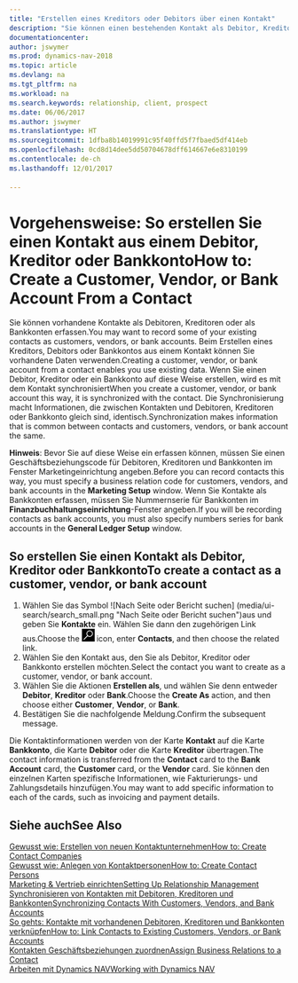 ```yaml
---
title: "Erstellen eines Kreditors oder Debitors über einen Kontakt"
description: "Sie können einen bestehenden Kontakt als Debitor, Kreditor oder Bankkonto mithilfe der vorhandenen Daten und angeben Geschäftsbeziehung erfassen."
documentationcenter: 
author: jswymer
ms.prod: dynamics-nav-2018
ms.topic: article
ms.devlang: na
ms.tgt_pltfrm: na
ms.workload: na
ms.search.keywords: relationship, client, prospect
ms.date: 06/06/2017
ms.author: jswymer
ms.translationtype: HT
ms.sourcegitcommit: 1dfba8b14019991c95f40ffd5f7fbaed5df414eb
ms.openlocfilehash: 0cd8d14dee5dd50704678dff614667e6e8310199
ms.contentlocale: de-ch
ms.lasthandoff: 12/01/2017

---
```

# <a name="how-to-create-a-customer-vendor-or-bank-account-from-a-contact"></a><span data-ttu-id="41a2a-103">Vorgehensweise: So erstellen Sie einen Kontakt aus einem Debitor, Kreditor oder Bankkonto</span><span class="sxs-lookup"><span data-stu-id="41a2a-103">How to: Create a Customer, Vendor, or Bank Account From a Contact</span></span>
<span data-ttu-id="41a2a-104">Sie können vorhandene Kontakte als Debitoren, Kreditoren oder als Bankkonten erfassen.</span><span class="sxs-lookup"><span data-stu-id="41a2a-104">You may want to record some of your existing contacts as customers, vendors, or bank accounts.</span></span> <span data-ttu-id="41a2a-105">Beim Erstellen eines Kreditors, Debitors oder Bankkontos aus einem Kontakt können Sie vorhandene Daten verwenden.</span><span class="sxs-lookup"><span data-stu-id="41a2a-105">Creating a customer, vendor, or bank account from a contact enables you use existing data.</span></span> <span data-ttu-id="41a2a-106">Wenn Sie einen Debitor, Kreditor oder ein Bankkonto auf diese Weise erstellen, wird es mit dem Kontakt synchronisiert</span><span class="sxs-lookup"><span data-stu-id="41a2a-106">When you create a customer, vendor, or bank account this way, it is synchronized with the contact.</span></span> <span data-ttu-id="41a2a-107">Die Synchronisierung macht Informationen, die zwischen Kontakten und Debitoren, Kreditoren oder Bankkonto gleich sind, identisch.</span><span class="sxs-lookup"><span data-stu-id="41a2a-107">Synchronization makes information that is common between contacts and customers, vendors, or bank account the same.</span></span>

<span data-ttu-id="41a2a-108">**Hinweis**: Bevor Sie auf diese Weise ein erfassen können, müssen Sie einen Geschäftsbeziehungscode für Debitoren, Kreditoren und Bankkonten im Fenster Marketingeinrichtung angeben.</span><span class="sxs-lookup"><span data-stu-id="41a2a-108">Before you can record contacts this way, you must specify a business relation code for customers, vendors, and bank accounts in the **Marketing Setup** window.</span></span> <span data-ttu-id="41a2a-109">Wenn Sie Kontakte als Bankkonten erfassen, müssen Sie Nummernserie für Bankkonten im **Finanzbuchhaltungseinrichtung**-Fenster angeben.</span><span class="sxs-lookup"><span data-stu-id="41a2a-109">If you will be recording contacts as bank accounts, you must also specify numbers series for bank accounts in the **General Ledger Setup** window.</span></span>

## <a name="to-create-a-contact-as-a-customer-vendor-or-bank-account"></a><span data-ttu-id="41a2a-110">So erstellen Sie einen Kontakt als Debitor, Kreditor oder Bankkonto</span><span class="sxs-lookup"><span data-stu-id="41a2a-110">To create a contact as a customer, vendor, or bank account</span></span>
1. <span data-ttu-id="41a2a-111">Wählen Sie das Symbol ![Nach Seite oder Bericht suchen] (media/ui-search/search_small.png "Nach Seite oder Bericht suchen")aus und geben Sie **Kontakte** ein. Wählen Sie dann den zugehörigen Link aus.</span><span class="sxs-lookup"><span data-stu-id="41a2a-111">Choose the ![Search for Page or Report](media/ui-search/search_small.png "Search for Page or Report icon") icon, enter **Contacts**, and then choose the related link.</span></span>
2. <span data-ttu-id="41a2a-112">Wählen Sie den Kontakt aus, den Sie als Debitor, Kreditor oder Bankkonto erstellen möchten.</span><span class="sxs-lookup"><span data-stu-id="41a2a-112">Select the contact you want to create as a customer, vendor, or bank account.</span></span>
3. <span data-ttu-id="41a2a-113">Wählen Sie die Aktionen **Erstellen als**, und wählen Sie denn entweder **Debitor**, **Kreditor** oder **Bank**.</span><span class="sxs-lookup"><span data-stu-id="41a2a-113">Choose the **Create As** action, and then choose either **Customer**, **Vendor**, or **Bank**.</span></span>
4. <span data-ttu-id="41a2a-114">Bestätigen Sie die nachfolgende Meldung.</span><span class="sxs-lookup"><span data-stu-id="41a2a-114">Confirm the subsequent message.</span></span>

<span data-ttu-id="41a2a-115">Die Kontaktinformationen werden von der Karte **Kontakt** auf die Karte **Bankkonto**, die Karte **Debitor** oder die Karte **Kreditor** übertragen.</span><span class="sxs-lookup"><span data-stu-id="41a2a-115">The contact information is transferred from the **Contact** card to the **Bank Account** card, the **Customer** card, or the **Vendor** card.</span></span> <span data-ttu-id="41a2a-116">Sie können den einzelnen Karten spezifische Informationen, wie Fakturierungs- und Zahlungsdetails hinzufügen.</span><span class="sxs-lookup"><span data-stu-id="41a2a-116">You may want to add specific information to each of the cards, such as invoicing and payment details.</span></span>

## <a name="see-also"></a><span data-ttu-id="41a2a-117">Siehe auch</span><span class="sxs-lookup"><span data-stu-id="41a2a-117">See Also</span></span>
[<span data-ttu-id="41a2a-118">Gewusst wie: Erstellen von neuen Kontaktunternehmen</span><span class="sxs-lookup"><span data-stu-id="41a2a-118">How to: Create Contact Companies</span></span>](marketing-create-contact-companies.md)  
[<span data-ttu-id="41a2a-119">Gewusst wie: Anlegen von Kontaktpersonen</span><span class="sxs-lookup"><span data-stu-id="41a2a-119">How to: Create Contact Persons</span></span>](marketing-create-contact-persons.md)  
[<span data-ttu-id="41a2a-120">Marketing & Vertrieb einrichten</span><span class="sxs-lookup"><span data-stu-id="41a2a-120">Setting Up Relationship Management</span></span>](marketing-setup-marketing.md)  
[<span data-ttu-id="41a2a-121">Synchronisieren von Kontakten mit Debitoren, Kreditoren und Bankkonten</span><span class="sxs-lookup"><span data-stu-id="41a2a-121">Synchronizing Contacts With Customers, Vendors, and Bank Accounts</span></span>](marketing-synchronize-contacts-customers-vendors-bank-accounts.md)  
[<span data-ttu-id="41a2a-122">So gehts: Kontakte mit vorhandenen Debitoren, Kreditoren und Bankkonten verknüpfen</span><span class="sxs-lookup"><span data-stu-id="41a2a-122">How to: Link Contacts to Existing Customers, Vendors, or Bank Accounts</span></span>](marketing-how-link-contact.md)  
[<span data-ttu-id="41a2a-123">Kontakten Geschäftsbeziehungen zuordnen</span><span class="sxs-lookup"><span data-stu-id="41a2a-123">Assign Business Relations to a Contact</span></span>](marketing-business-relations.md#AssignBusRelContact)  
[<span data-ttu-id="41a2a-124">Arbeiten mit Dynamics NAV</span><span class="sxs-lookup"><span data-stu-id="41a2a-124">Working with Dynamics NAV</span></span>](ui-work-product.md)

